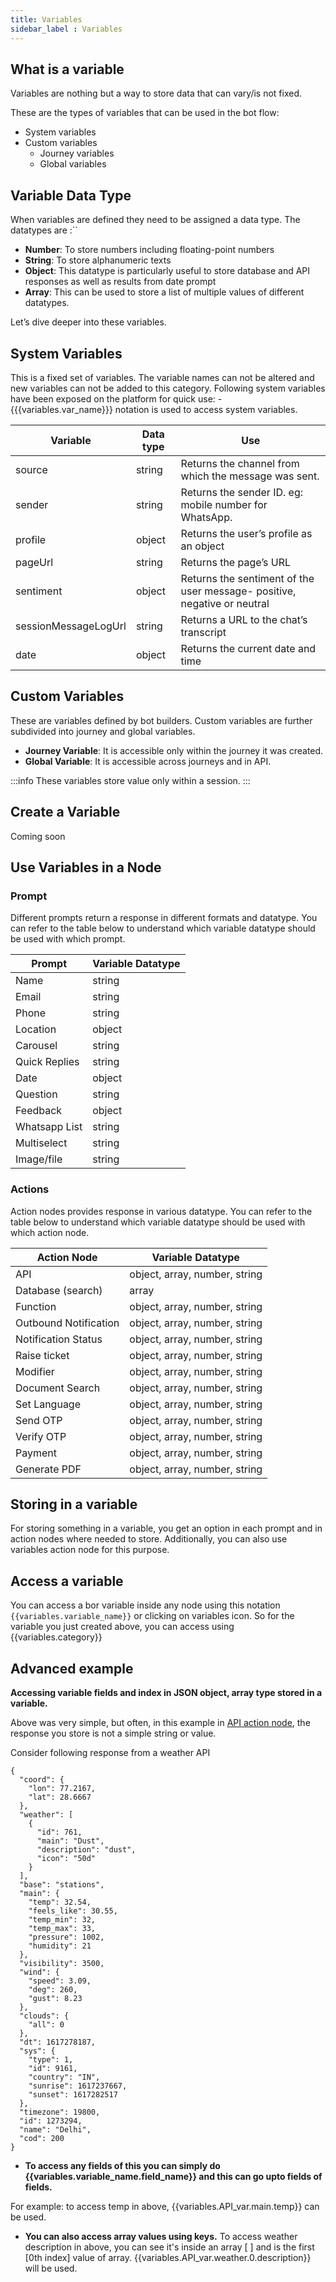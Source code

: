 ```yaml
---
title: Variables
sidebar_label : Variables
---
```


## What is a variable
Variables are nothing but a way to store data that can vary/is not fixed.

These are the types of variables that can be used in the bot flow:
- System variables
- Custom variables
    - Journey variables
    - Global variables


## Variable Data Type

When variables are defined they need to be assigned a data type. The datatypes are :``
- **Number**: To store numbers including floating-point numbers
- **String**: To store alphanumeric texts
- **Object**: This datatype is particularly useful to store database and API responses as well as results from date prompt
- **Array**: This can be used to store a list of multiple values of different datatypes.

Let’s dive deeper into these variables.

## System Variables
This is a fixed set of variables. The variable names can not be altered and new variables can not be added to this category.
Following system variables have been exposed on the platform for quick use: -
{{{variables.var_name}}} notation is used to access system variables.



| Variable             | Data type | Use                                                                      |
|----------------------|-----------|--------------------------------------------------------------------------|
| source               | string    | Returns the channel from which the message was sent.                     |
| sender               | string    | Returns the sender ID. eg: mobile number for WhatsApp.                   |
| profile              | object    | Returns the user’s profile as an object                                  |
| pageUrl              | string    | Returns the page’s URL                                                   |
| sentiment            | object    | Returns the sentiment of the user message- positive, negative or neutral |
| sessionMessageLogUrl | string    | Returns a URL to the chat’s transcript                                   |
| date                 | object    | Returns the current date and time                                        |

## Custom Variables

These are variables defined by bot builders. Custom variables are further subdivided into journey and global variables.
- **Journey Variable**: It is accessible only within the journey it was created.
- **Global Variable**: It is accessible across journeys and in API.

:::info
These variables store value only within a session.
:::

## Create a Variable

Coming soon

## Use Variables in a Node

### Prompt

Different prompts return a response in different formats and datatype. You can refer to the table below to understand which variable datatype should be used with which prompt.

| Prompt        | Variable Datatype |
|---------------|-------------------|
| Name          | string            |
| Email         | string            |
| Phone         | string            |
| Location      | object            |
| Carousel      | string            |
| Quick Replies | string            |
| Date          | object            |
| Question      | string            |
| Feedback      | object            |
| Whatsapp List | string            |
| Multiselect   | string            |
| Image/file    | string            |

### Actions
Action nodes provides response in various datatype. You can refer to the table below to understand which variable datatype should be used with which action node.

| Action Node           | Variable Datatype             |
|-----------------------|-------------------------------|
| API                   | object, array, number, string |
| Database (search)     | array                         |
| Function              | object, array, number, string |
| Outbound Notification | object, array, number, string |
| Notification Status   | object, array, number, string |
| Raise ticket          | object, array, number, string |
| Modifier              | object, array, number, string |
| Document Search       | object, array, number, string |
| Set Language          | object, array, number, string |
| Send OTP              | object, array, number, string |
| Verify OTP            | object, array, number, string |
| Payment               | object, array, number, string |
| Generate PDF          | object, array, number, string |


## Storing in a variable
For storing something in a variable, you get an option in each prompt and in action nodes where needed to store. 
Additionally, you can also use variables action node for this purpose.

## Access a variable

You can access a bor variable inside any node using this notation `{{variables.variable_name}}` or clicking on variables icon. 
So for the variable you just created above, you can access using {{variables.category}}

## Advanced example
**Accessing variable fields and index in JSON object, array type stored in a variable.**

Above was very simple, but often, in this example in [API action node](../studio/steps/action-nodes-and-logic#api), the response you store is not a simple string or value.

Consider following response from a weather API

```
{
  "coord": {
    "lon": 77.2167,
    "lat": 28.6667
  },
  "weather": [
    {
      "id": 761,
      "main": "Dust",
      "description": "dust",
      "icon": "50d"
    }
  ],
  "base": "stations",
  "main": {
    "temp": 32.54,
    "feels_like": 30.55,
    "temp_min": 32,
    "temp_max": 33,
    "pressure": 1002,
    "humidity": 21
  },
  "visibility": 3500,
  "wind": {
    "speed": 3.09,
    "deg": 260,
    "gust": 8.23
  },
  "clouds": {
    "all": 0
  },
  "dt": 1617278187,
  "sys": {
    "type": 1,
    "id": 9161,
    "country": "IN",
    "sunrise": 1617237667,
    "sunset": 1617282517
  },
  "timezone": 19800,
  "id": 1273294,
  "name": "Delhi",
  "cod": 200
}
```

* **To access any fields of this you can simply do {{variables.variable_name.field_name}} and this can go upto fields of fields.**

For example: to access temp in above, {{variables.API_var.main.temp}} can be used. 

* **You can also access array values using keys.** 
To access weather description in above, you can see it's inside an array [ ] and is the first [0th index] value of array. 
{{variables.API_var.weather.0.description}} will be used.